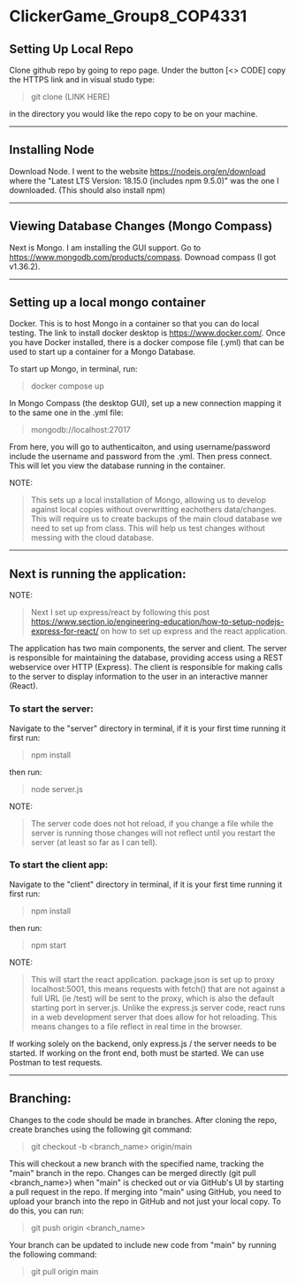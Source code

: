# ClickerGame_Group8_COP4331

## Setting Up Local Repo
Clone github repo by going to repo page. Under the button [<> CODE] copy the HTTPS link and in visual studo type:

> git clone (LINK HERE)

in the directory you would like the repo copy to be on your machine.

* * *
## Installing Node
Download Node. I went to the website https://nodejs.org/en/download where the "Latest LTS Version: 18.15.0 (includes npm 9.5.0)" was the one I downloaded. (This should also install npm)

* * *
## Viewing Database Changes (Mongo Compass)
Next is Mongo. I am installing the GUI support. Go to https://www.mongodb.com/products/compass. Downoad compass (I got v1.36.2).

* * *
## Setting up a local mongo container
Docker. This is to host Mongo in a container so that you can do local testing. The link to install docker desktop is https://www.docker.com/. Once you have Docker installed, there is a docker compose file (.yml) that can be used to start up a container for a Mongo Database.

To start up Mongo, in terminal, run:
> docker compose up

In Mongo Compass (the desktop GUI), set up a new connection mapping it to the same one in the .yml file:
> mongodb://localhost:27017

From here, you will go to authenticaiton, and using username/password include the username and password from the .yml. Then press connect. This will let you view the database running in the container.

NOTE:
> This sets up a local installation of Mongo, allowing us to develop against local copies without overwritting eachothers data/changes. This will require us to create backups of the main cloud database we need to set up from class. This will help us test changes without messing with the cloud database.

* * *
## Next is running the application:
NOTE:
> Next I set up express/react by following this post https://www.section.io/engineering-education/how-to-setup-nodejs-express-for-react/ on how to set up express and the react application. 

The application has two main components, the server and client. The server is responsible for maintaining the database, providing access using a REST webservice over HTTP (Express). The client is responsible for making calls to the server to display information to the user in an interactive manner (React).

### To start the server:
Navigate to the "server" directory in terminal, if it is your first time running it first run:
> npm install

then run:
> node server.js

NOTE:
> The server code does not hot reload, if you change a file while the server is running those changes will not reflect until you restart the server (at least so far as I can tell).

### To start the client app:
Navigate to the "client" directory in terminal, if it is your first time running it first run:
> npm install

then run:
> npm start

NOTE:
> This will start the react application. package.json is set up to proxy localhost:5001, this means requests with fetch() that are not against a full URL (ie /test) will be sent to the proxy, which is also the default starting port in server.js. Unlike the express.js server code, react runs in a web development server that does allow for hot reloading. This means changes to a file reflect in real time in the browser.

If working solely on the backend, only express.js / the server needs to be started. If working on the front end, both must be started. We can use Postman to test requests.

* * *
## Branching:
Changes to the code should be made in branches. After cloning the repo, create branches using the following git command:

> git checkout -b <branch_name> origin/main

This will checkout a new branch with the specified name, tracking the "main" branch in the repo.
Changes can be merged directly (git pull <branch_name>) when "main" is checked out or via GitHub's UI by starting a pull request in the repo. If merging into "main" using GitHub, you need to upload your branch into the repo in GitHub and not just your local copy. To do this, you can run: 

> git push origin <branch_name>

Your branch can be updated to include new code from "main" by running the following command:

> git pull origin main